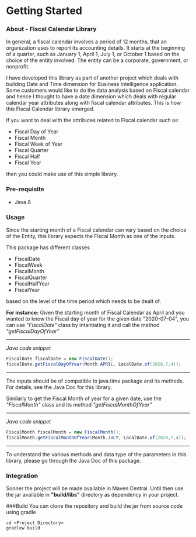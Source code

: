 # Getting Started

### About - Fiscal Calendar Library

In general, a fiscal calendar involves a period of 12 months, that an organization uses to report its accounting details. It starts at the beginning of a quarter, such as January 1, April 1, July 1, or October 1 based on the choice of the entity involved. The entity can be a corporate, government, or nonprofit.

I have developed this library as part of another project which deals with building Date and Time dimension for Business Intelligence application. Some customers would like to do the data analysis based on Fiscal calendar and hence I thought to have a date dimension which deals with regular calendar year attributes along with fiscal calendar attributes. This is how this Fiscal Calendar library emerged. 

If you want to deal with the attributes related to Fiscal calendar such as: 

* Fiscal Day of Year
* Fiscal Month
* Fiscal Week of Year
* Fiscal Quarter
* Fiscal Half
* Fiscal Year

then you could make use of this simple library.


### Pre-requisite

* Java 8

### Usage

Since the starting month of a Fiscal calendar can vary based on the choice of the Entity, this library expects the Fiscal Month as one of the inputs.

This package has different classes 

* FiscalDate
* FiscalWeek
* FiscalMonth
* FiscalQuarter
* FiscalHalfYear
* FiscalYear

based on the level of the time period which needs to be dealt of. 

**For instance:** Given the starting month of Fiscal Calendar as April and you wanted to know the Fiscal day of year for the given date "2020-07-04", you can use *"FiscalDate"* class by intantiating it and call the method *"getFiscalDayOfYear"*

---
*Java code snippet*
```Java
FiscalDate fiscalDate = new FiscalDate();
fiscalDate.getFiscalDayOfYear(Month.APRIL, LocalDate.of(2020,7,4));
```
---

The inputs should be of compatible to java.time package and its methods. For details, see the Java Doc for this library.

Similarly to get the Fiscal Month of year for a given date, use the *"FiscalMonth"* class and its method *"getFiscalMonthOfYear"*

---
*Java code snippet*
```Java
FiscalMonth fiscalMonth = new FiscalMonth();
fiscalMonth.getFiscalMonthOfYear(Month.JULY, LocalDate.of(2020,7,4));
```
---

To understand the various methods and data type of the parameters in this library, please go through the Java Doc of this package.

### Integration

Sooner the project will be made available in Maven Central. Until then use the jar available in **"build/libs"** directory as dependency in your project.  

###Build
You can clone the repository and build the jar from source code using gradle

```shell
cd <Project Directory>
gradlew build
```

